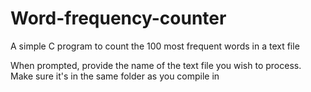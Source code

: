 # Word-frequency-counter
A simple C program to count the 100 most frequent words in a text file

When prompted, provide the name of the text file you wish to process. Make sure it's in the same folder as you compile in
